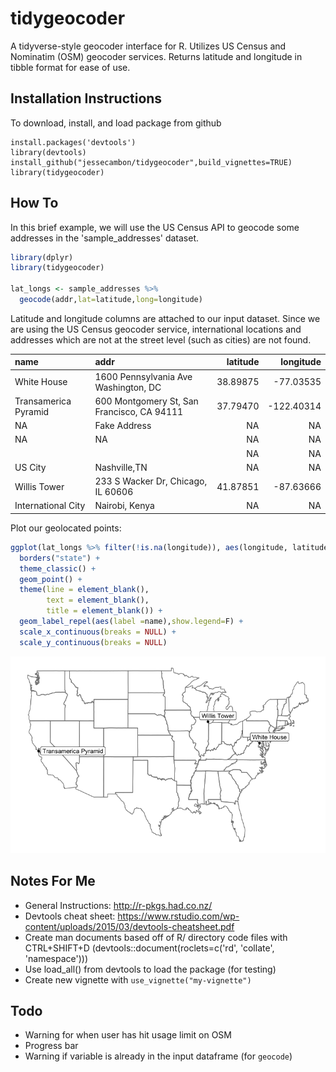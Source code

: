 # tidygeocoder

A tidyverse-style geocoder interface for R. Utilizes US Census and Nominatim (OSM) geocoder services. Returns latitude and longitude in tibble format for ease of use.


## Installation Instructions

To download, install, and load package from github

```
install.packages('devtools')
library(devtools)
install_github("jessecambon/tidygeocoder",build_vignettes=TRUE)
library(tidygeocoder)
```

## How To

In this brief example, we will use the US Census API to geocode some addresses in the 'sample_addresses' dataset.

``` r
library(dplyr)
library(tidygeocoder)

lat_longs <- sample_addresses %>% 
  geocode(addr,lat=latitude,long=longitude)
```

Latitude and longitude columns are attached to our input
dataset. Since we are using the US Census geocoder service, international locations and addresses which are not at the street level (such as cities) are not found.


| name                 | addr                                       | latitude |   longitude |
| :------------------- | :----------------------------------------- | -------: | ----------: |
| White House          | 1600 Pennsylvania Ave Washington, DC       | 38.89875 |  \-77.03535 |
| Transamerica Pyramid | 600 Montgomery St, San Francisco, CA 94111 | 37.79470 | \-122.40314 |
| NA                   | Fake Address                               |       NA |          NA |
| NA                   | NA                                         |       NA |          NA |
|                      |                                            |       NA |          NA |
| US City              | Nashville,TN                               |       NA |          NA |
| Willis Tower         | 233 S Wacker Dr, Chicago, IL 60606         | 41.87851 |  \-87.63666 |
| International City   | Nairobi, Kenya                             |       NA |          NA |

Plot our geolocated points:

```r
ggplot(lat_longs %>% filter(!is.na(longitude)), aes(longitude, latitude),color="grey98") +
  borders("state") +
  theme_classic() +
  geom_point() +
  theme(line = element_blank(),
        text = element_blank(),
        title = element_blank()) +
  geom_label_repel(aes(label =name),show.legend=F) +
  scale_x_continuous(breaks = NULL) + 
  scale_y_continuous(breaks = NULL)
```
<!-- NOTE: add vignettes/ folder to the image path that is generated (since we are in the parent directory) -->
![](vignettes/geocode_files/figure-gfm/unnamed-chunk-2-1.png)


## Notes For Me

* General Instructions: http://r-pkgs.had.co.nz/
* Devtools cheat sheet: https://www.rstudio.com/wp-content/uploads/2015/03/devtools-cheatsheet.pdf
* Create man documents based off of R/ directory code files with CTRL+SHIFT+D (devtools::document(roclets=c('rd', 'collate', 'namespace')))
* Use load_all() from devtools to load the package (for testing)
* Create new vignette with `use_vignette("my-vignette")`

## Todo

* Warning for when user has hit usage limit on OSM
* Progress bar
* Warning if variable is already in the input dataframe (for `geocode`)
